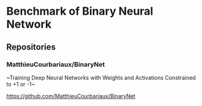 # Benchmark of Binary Neural Network

## Repositories

### MatthieuCourbariaux/BinaryNet 
~Training Deep Neural Networks with Weights and Activations Constrained to +1 or -1~

https://github.com/MatthieuCourbariaux/BinaryNet
